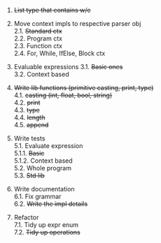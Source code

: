 1. ~~List type that contains w/e~~

2. Move context impls to respective parser obj  
2.1. ~~Standard ctx~~  
2.2. Program ctx  
2.3. Function ctx  
2.4. For, While, IfElse, Block ctx

3. Evaluable expressions
3.1. ~~Basic ones~~  
3.2. Context based

4. ~~Write lib functions (primitive casting, print, type)~~  
4.1. ~~casting (int, float, bool, string)~~  
4.2. ~~print~~  
4.3. ~~type~~  
4.4. ~~length~~  
4.5. ~~append~~

5. Write tests  
5.1. Evaluate expression  
5.1.1. ~~Basic~~  
5.1.2. Context based  
5.2. Whole program  
5.3. ~~Std lib~~

6. Write documentation  
6.1. Fix grammar  
6.2. ~~Write the impl details~~

7. Refactor  
7.1. Tidy up expr enum  
7.2. ~~Tidy up operations~~
